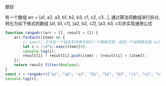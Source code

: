 题目

有一个数组 arr = [a1, a2, a3, b1, b2, b3, c1, c2, c3...], 通过算法将数组进行拆分, 转化为如下格式的数组 [a1, b1, c1], [a2, b2, c2], [a3, b3, c3]并实现通用公式

```js
function rangeArr(arr = [], result = []) {
    arr.forEach((item) => {
        // exec() 方法在一个指定字符串中执行一个搜索匹配。返回一个结果数组或 null
        let i = /\d*$/.exec(item)[0];
        console.log(i);
        result[i] ? result[i].push(item) : (result[i] = [item]);
    });
    return result.filter(Boolean);
}
const r = rangeArr(["a1", "a2", "a3", "b1", "b2", "b3", "c1", "c2", "c3"]);
console.log(r);
```
